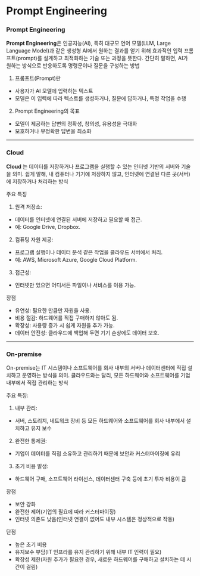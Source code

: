 # Prompt Engineering

### Prompt Engineering

**Prompt Engineering**은 인공지능(AI), 특히 대규모 언어 모델(LLM, Large Language Model)과 같은 생성형 AI에서 원하는 결과를 얻기 위해 효과적인 입력 프롬프트(prompt)를 설계하고 최적화하는 기술 또는 과정을 뜻한다. 간단히 말하면, AI가 원하는 방식으로 반응하도록 명령문이나 질문을 구성하는 방법

1. 프롬프트(Prompt)란

* 사용자가 AI 모델에 입력하는 텍스트
* 모델은 이 입력에 따라 텍스트를 생성하거나, 질문에 답하거나, 특정 작업을 수행

2. Prompt Engineering의 목표

* 모델이 제공하는 답변의 정확성, 창의성, 유용성을 극대화
* 모호하거나 부정확한 답변을 최소화

***

### Cloud

**Cloud** 는 데이터를 저장하거나 프로그램을 실행할 수 있는 인터넷 기반의 서버와 기술을 의미. 쉽게 말해, 내 컴퓨터나 기기에 저장하지 않고, 인터넷에 연결된 다른 곳(서버)에 저장하거나 처리하는 방식

주요 특징

1. 원격 저장소:

* 데이터를 인터넷에 연결된 서버에 저장하고 필요할 때 접근.
* 예: Google Drive, Dropbox.

2. 컴퓨팅 자원 제공:

* 프로그램 실행이나 데이터 분석 같은 작업을 클라우드 서버에서 처리.
* 예: AWS, Microsoft Azure, Google Cloud Platform.

3. 접근성:

* 인터넷만 있으면 어디서든 파일이나 서비스를 이용 가능.

장점

* 유연성: 필요한 만큼만 자원을 사용.
* 비용 절감: 하드웨어를 직접 구매하지 않아도 됨.
* 확장성: 사용량 증가 시 쉽게 자원을 추가 가능.
* 데이터 안전성: 클라우드에 백업해 두면 기기 손상에도 데이터 보호.

***

### On-premise

On-premise는 IT 시스템이나 소프트웨어를 회사 내부의 서버나 데이터센터에 직접 설치하고 운영하는 방식을 의미. 클라우드와는 달리, 모든 하드웨어와 소프트웨어를 기업 내부에서 직접 관리하는 방식

주요 특징:

1. 내부 관리:

* 서버, 스토리지, 네트워크 장비 등 모든 하드웨어와 소프트웨어를 회사 내부에서 설치하고 유지 보수

2. 완전한 통제권:

* 기업이 데이터를 직접 소유하고 관리하기 때문에 보안과 커스터마이징에 유리

3. 초기 비용 발생:

* 하드웨어 구매, 소프트웨어 라이선스, 데이터센터 구축 등에 초기 투자 비용이 큼

장점

* 보안 강화
* 완전한 제어(기업의 필요에 따라 커스터마이징)
* 인터넷 의존도 낮음(인터넷 연결이 없어도 내부 시스템은 정상적으로 작동)

단점

* 높은 초기 비용
* 유지보수 부담(IT 인프라를 유지 관리하기 위해 내부 IT 인력이 필요)
* 확장성 제한(자원 추가가 필요한 경우, 새로운 하드웨어를 구매하고 설치하는 데 시간이 걸림)
